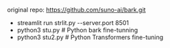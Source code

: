 original repo: https://github.com/suno-ai/bark.git

* streamlit run strlit.py --server.port 8501
* python3 stu.py  # Python bark fine-tunning 
* python3 stu2.py  # Python Transformers fine-tuning  
